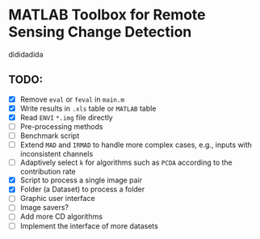 # MATLAB Toolbox for Remote Sensing Change Detection

dididadida

## TODO:

 + [x] Remove `eval` or `feval` in `main.m`
 + [x] Write results in `.xls` table or `MATLAB` table
 + [x] Read `ENVI` `*.img` file directly 
 + [ ] Pre-processing methods
 + [ ] Benchmark script
 + [ ] Extend `MAD` and `IRMAD` to handle more complex cases, e.g., inputs with inconsistent channels
 + [ ] Adaptively select `k` for algorithms such as `PCDA` according to the contribution rate
 + [x] Script to process a single image pair
 + [x] Folder (a Dataset) to process a folder
 + [ ] Graphic user interface
 + [ ] Image savers?
 + [ ] Add more CD algorithms
 + [ ] Implement the interface of more datasets